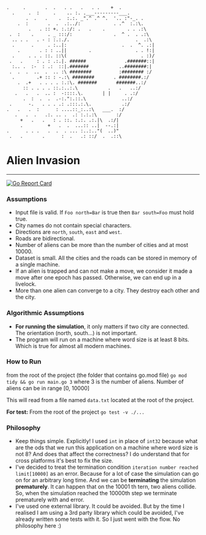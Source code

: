 ```
.     .       .  .   . .   .   . .    +  .
  .     .  :     .    .. :. .___---------___.
       .  .   .    .  :.:. _".^ .^ ^.  '.. :"-_. .
    .  :       .  .  .:../:            . .^  :.:\.
        .   . :: +. :.:/: .   .    .        . . .:\
 .  :    .     . _ :::/:               .  ^ .  . .:\
  .. . .   . - : :.:./.                        .  .:\
  .      .     . :..|:                    .  .  ^. .:|
    .       . : : ..||        .                . . !:|
  .     . . . ::. ::\(                           . :)/
 .   .     : . : .:.|. ######              .#######::|
  :.. .  :-  : .:  ::|.#######           ..########:|
 .  .  .  ..  .  .. :\ ########          :######## :/
  .        .+ :: : -.:\ ########       . ########.:/
    .  .+   . . . . :.:\. #######       #######..:/
      :: . . . . ::.:..:.\           .   .   ..:/
   .   .   .  .. :  -::::.\.       | |     . .:/
      .  :  .  .  .-:.":.::.\             ..:/
 .      -.   . . . .: .:::.:.\.           .:/
.   .   .  :      : ....::_:..:\   ___.  :/
   .   .  .   .:. .. .  .: :.:.:\       :/
     +   .   .   : . ::. :.:. .:.|\  .:/|
     .         +   .  .  ...:: ..|  --.:|
.      . . .   .  .  . ... :..:.."(  ..)"
 .   .       .      :  .   .: ::/  .  .::\
```

# Alien Invasion

---
[![Go Report Card](https://goreportcard.com/badge/github.com/DeshErBojhaa/alien-invation)](https://goreportcard.com/report/github.com/DeshErBojhaa/alien-invation)
### Assumptions
- Input file is valid. If `Foo north=Bar` is true then `Bar south=Foo` must hold true.
- City names do not contain special characters.
- Directions are `north`, `south`, `east` and `west`. 
- Roads are bidirectional.
- Number of aliens can be more than the number of cities and at most 10000.
- Dataset is small. All the cities and the roads can be stored in memory of a single machine.
- If an alien is trapped and can not make a move, we consider it made a move after one epoch has passed. Otherwise, we can end up in a livelock.
- More than one alien can converge to a city. They destroy each other and the city.

### Algorithmic Assumptions
- __For running the simulation__, it only matters if two city are connected. The orientation (north, south...) is not important.
- The program will run on a machine where word size is at least 8 bits. Which is true for almost all modern machines. 

### How to Run
from the root of the project (the folder that contains go.mod file) `go mod tidy && go run main.go 3`
where 3 is the number of aliens. Number of aliens can be in range [0, 10000]

This will read from a file named `data.txt` located at the root of the project.

**For test:** From the root of the project `go test -v ./...`

### Philosophy
- Keep things simple. Explicitly! I used `int` in place of `int32` because what are the ods that we run this application on a machine where word size is not 8? And does that affect the correctness? I do understand that for cross platforms it's best to fix the size.
- I've decided to treat the termination condition `iteration number reached limit[10000]` as an error. Because for a lot of case the simulation can go on for an arbitrary long time. And we can be __terminating__ the simulation __prematurely__. It can happen that on the 10001 th tern, two aliens collide. So, when the simulation reached the 10000th step we terminate prematurely with and error.
- I've used one external library. It could be avoided. But by the time I realised I am using a 3rd party library which could be avoided, I've already written some tests with it. So I just went with the flow. No philosophy here :)  

